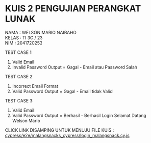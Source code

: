 # KUIS 2 PENGUJIAN PERANGKAT LUNAK

NAMA : WELSON MARIO NAIBAHO <br>
KELAS : TI 3C / 23 <br>
NIM : 2041720253 <br>

TEST CASE 1
1. Valid Email
2. Invalid Password
Output = Gagal - Email atau Password Salah


TEST CASE 2
1. Incorrect Email Format
2. Valid Password
Output = Gagal - Email tidak Valid

TEST CASE 3
1. Valid Email
2. Valid Password
Output = Berhasil - Berhasil Login Selamat Datang Welson Mario

CLICK LINK DISAMPING UNTUK MENUJU FILE KUIS : [cypress/e2e/malangsnacks_cypress/login_malangsnack.cy.js](https://github.com/NosweL/kuis2_ppl/blob/master/cypress/e2e/malangsnacks_cypress/login_malangsnack.cy.js)
